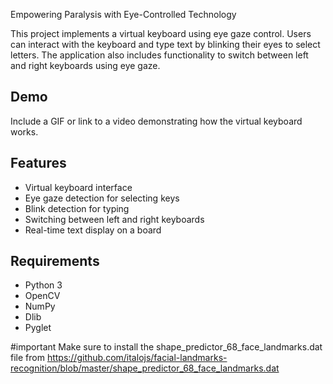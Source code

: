 Empowering Paralysis with Eye-Controlled Technology

This project implements a virtual keyboard using eye gaze control. Users can interact with the keyboard and type text by blinking their eyes to select letters. The application also includes functionality to switch between left and right keyboards using eye gaze.

## Demo

Include a GIF or link to a video demonstrating how the virtual keyboard works.

## Features

- Virtual keyboard interface
- Eye gaze detection for selecting keys
- Blink detection for typing
- Switching between left and right keyboards
- Real-time text display on a board

## Requirements

- Python 3
- OpenCV
- NumPy
- Dlib
- Pyglet

#important 
Make sure to install the shape_predictor_68_face_landmarks.dat file from 
https://github.com/italojs/facial-landmarks-recognition/blob/master/shape_predictor_68_face_landmarks.dat
